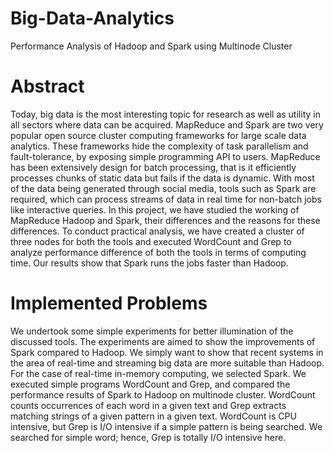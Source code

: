 # Big-Data-Analytics
Performance Analysis of Hadoop and Spark using Multinode Cluster
# Abstract
Today, big data is the most interesting topic for research as well as utility in all
sectors where data can be acquired. MapReduce and Spark are two very popular open
source cluster computing frameworks for large scale data analytics. These
frameworks hide the complexity of task parallelism and fault-tolerance, by exposing
simple programming API to users. MapReduce has been extensively design for batch
processing, that is it efficiently processes chunks of static data but fails if the data is
dynamic. With most of the data being generated through social media, tools such as
Spark are required, which can process streams of data in real time for non-batch jobs
like interactive queries. In this project, we have studied the working of MapReduce
Hadoop and Spark, their differences and the reasons for these differences. To conduct
practical analysis, we have created a cluster of three nodes for both the tools and
executed WordCount and Grep to analyze performance difference of both the tools in
terms of computing time. Our results show that Spark runs the jobs faster than
Hadoop.

# Implemented Problems
We undertook some simple experiments for better illumination of the discussed tools.
The experiments are aimed to show the improvements of Spark compared to Hadoop. We
simply want to show that recent systems in the area of real-time and streaming big data
are more suitable than Hadoop. For the case of real-time in-memory computing, we
selected Spark. We executed simple programs WordCount and Grep, and compared the
performance results of Spark to Hadoop on multinode cluster.
WordCount counts occurrences of each word in a given text and Grep extracts matching
strings of a given pattern in a given text. WordCount is CPU intensive, but Grep is I/O
intensive if a simple pattern is being searched. We searched for simple word; hence, Grep
is totally I/O intensive here.
